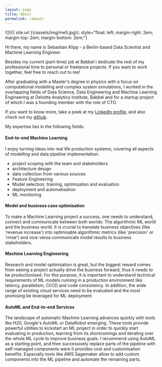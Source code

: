 ```yaml
---
layout: page
title: About
permalink: /about/
---
```


![]({{ site.url }}/assets/img/me5.jpg){: style="float: left; margin-right: 2em; margin-top: 2em; margin-bottom: 2em;"}

Hi there, my name is Sebastian Klipp - a Berlin-based Data Scientist and Machine Learning Engineer.

Besides my current (part-time) job at Babbel I dedicate the rest of my professional time to personal or freelance projects. If you want to work together, feel free to reach out to me!

After graduating with a Master's degree in physics with a focus on computational modelling and complex system simulations, I worked in the overlapping fields of Data Science, Data Engineering and Machine Learning Engineering at Deloitte Analytics Institute, Babbel and for a startup project of which I was a founding member with the role of CTO.

If you want to know more, take a peek at my [LinkedIn profile](https://www.linkedin.com/in/sebastianklipp/),
and also check out my [github](https://github.com/wavelike).

My expertise lies in the following fields:

#### End-to-end Machine Learning
I enjoy turning ideas into real life production systems, covering all aspects of modelling and data pipeline implementation:
- project scoping with the team and stakeholders
- architecture design
- data collection from various sources
- Feature Engineering
- Model selection, training, optimisation and evaluation
- deployment and automatisation
- ML monitoring

#### Model and business case optimisation
To make a Machine Learning project a success, one needs to understand, connect and communicate between both worlds: The algorithmic ML world and the business world.
It is crucial to translate business objectives (like 'revenue increase') into optimisable algorithmic metrics (like 'precision' or 'rmse') and vice-versa communicate model results to business stakeholders. 

#### Machine Learning Engineering
Research and model optimisation is great, but the biggest reward comes from seeing a project actually drive the business forward, thus it needs to be productionised. 
For this purpose, it is important to understand technical requirements of ML models running in a production environment like latency, parallelism, CI/CD and code consistency.
In addition, the wide range of existing cloud services need to be evaluated and the most promising be leveraged for ML deployment.

#### AutoML and End-to-end Services
The landscape of automatic Machine Learning advances quickly with tools like H20, Google's AutoML or DataRobot emerging. These tools provide powerful utilities to kickstart an ML project
in order to quickly start evaluating in production, learning from its shortcomings and iterating over the whole ML cycle to improve business goals. 
I recommend using AutoML as a starting point, and then successively replace parts of the pipeline with self-managed components were it provides cost and customisation benefits. 
Especially tools like AWS Sagemaker allow to add custom components into the ML pipeline and automate the remaining parts.